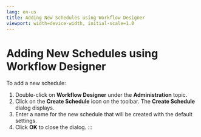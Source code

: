 ```yaml
---
lang: en-us
title: Adding New Schedules using Workflow Designer
viewport: width=device-width, initial-scale=1.0
---
```


#  Adding New Schedules using Workflow Designer

To add a new schedule:

1.  Double-click on **Workflow Designer** under the **Administration**
    topic.
2.  Click on the **Create Schedule** icon on the toolbar. The **Create
    Schedule** dialog displays.
3.  Enter a name for the new schedule that will be created with the
    default settings.
4.  Click **OK** to close the dialog.
:::

 

